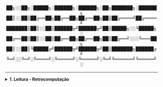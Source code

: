 <div align="Center"> 
<br>

<h4>
██╗░░██╗░█████╗░██████╗░██████╗░██╗███████╗░██████╗
██║░░██║██╔══██╗██╔══██╗██╔══██╗██║██╔════╝██╔════╝
███████║██║░░██║██████╦╝██████╦╝██║█████╗░░╚█████╗░
██╔══██║██║░░██║██╔══██╗██╔══██╗██║██╔══╝░░░╚═══██╗
██║░░██║╚█████╔╝██████╦╝██████╦╝██║███████╗██████╔╝
╚═╝░░╚═╝░╚════╝░╚═════╝░╚═════╝░╚═╝╚══════╝╚═════╝░
</h4>

----

</div>

<details>
  <summary><b> 1. Leitura - Retrocomputação </b></summary>
<div align="Left"> 
<br>

| ID             | Título                      | Autor      | URL | 
| ---------------| ----------------------------|------------|-----| 


</div> 
</details>

